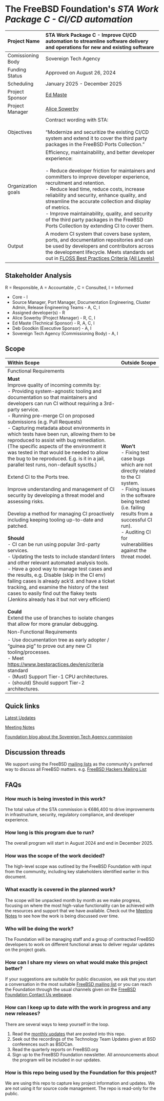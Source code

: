#  The FreeBSD Foundation's *STA Work Package C - CI/CD automation*

| Project Name | STA Work Package C - Improve CI/CD automation to streamline software delivery and operations for new and existing software |
| :---- | :---- |
| Comissioning Body | Sovereign Tech Agency |
| Funding Status | Approved on August 26, 2024 |
| Scheduling | January 2025 - December 2025 |
| Project Sponsor | [Ed Maste](https://github.com/emaste) |
| Project Manager | [Alice Sowerby](https://github.com/alice-sowerby) |
| Objectives | Contract wording with STA: </br></br>“Modernize and securitize the existing CI/CD system and extend it to cover the third party packages in the FreeBSD Ports Collection.”|
| Organization goals | Efficiency, maintainability, and better developer experience: <br><br> - Reduce developer friction for maintainers and committers to improve developer experience, recruitment and retention. <br> - Reduce lead time, reduce costs, increase reliability and security, enhance quality, and streamline the accurate collection and display of metrics. <br> - Improve maintainability, quality, and security of the third party packages in the FreeBSD Ports Collection by extending CI to cover them. |
| Output | A modern CI system that covers base system, ports, and documentation repositories and can be used by developers and contributors across the development lifecycle. Meets standards set out in [FLOSS Best Practices Criteria (All Levels)](https://www.bestpractices.dev/en/criteria)  |

## Stakeholder Analysis

R = Responsible, A = Accountable , C = Consulted, I = Informed

* Core - I 
* Source Manager, Port Manager, Documentation Engineering, Cluster Admin, Release Engineering Teams - A, C, I
* Assigned developer(s) - R
* Alice Sowerby (Project Manager) - R, C, I
* Ed Maste (Technical Sponsor) - R, A, C, I
* Deb Goodkin (Executive Sponsor) - A, I
* Sovereign Tech Agency (Commissioning Body) - A, I

## Scope
| Within Scope| Outside Scope           |
|:------------|:--------------------------|
| Functional Requirements | |
| **Must** <br> Improve quality of incoming commits by: <br> - Providing system-agnostic tooling and documentation so that maintainers and developers can run CI without requiring a 3rd-party service. <br> - Running pre-merge CI on proposed submissions (e.g. Pull Requests)<br> - Capturing metadata about environments in which tests have been run, allowing them to be reproduced to assist with bug remediation. (The specific aspects of the environment it was tested in that would be needed to allow the bug to be reproduced. E.g. is it in a jail, parallel test runs, non-default sysctls.)<br><br>  Extend CI to the Ports tree.<br><br> Improve understanding and management of CI security by developing a threat model and assessing risks. <br><br>  Develop a method for managing CI proactively including keeping tooling up-to-date and patched. <br><br> **Should** <br> - CI can be run using popular 3rd-party services. <br> - Updating the tests to include standard linters and other relevant automated analysis tools. <br> - Have a good way to manage test cases and the results, e.g. Disable (skip in the CI env) failing cases is already ack’d. and have a ticket tracking, and examine the history of the test cases to easily find out the flakey tests (Jenkins already has it but not very efficient) <br><br>**Could**  <br> Extend the use of branches to isolate changes that allow for more granular debugging.|**Won’t** <br> - Fixing test case bugs which are not directly related to the CI system. <br> - Fixing issues in the software being tested (i.e. failing results from a successful CI run). <br> - Auditing CI for vulnerabilities against the threat model. |
| Non-Functional Requirements | |
|  - Use documentation tree as early adopter / “guinea pig” to prove out any new CI tooling/processes. <br> - Meet https://www.bestpractices.dev/en/criteria  standard <br> - (Must) Support Tier-1 CPU architectures. <br> - (should) Should support Tier-2 architectures.| |

## Quick links
[Latest Updates](Updates)

[Meeting Notes](Meeting-Notes)

[Foundation blog about the Sovereign Tech Agency commission](https://freebsdfoundation.org/blog/sovereign-tech-fund-to-invest-e686400-in-freebsd-infrastructure-modernization/)


## Discussion threads
We support using the FreeBSD [mailing lists](https://lists.freebsd.org/) as the community's preferred way to discuss all FreeBSD matters. 
e.g. [FreeBSD Hackers Mailing List](https://lists.freebsd.org/archives/freebsd-hackers/)

## FAQs

### How much is being invested in this work?

The total value of the STA commission is €686,400 to drive improvements in infrastructure, security, regulatory compliance, and developer experience.

### How long is this program due to run?

The overall program will start in August 2024 and end in December 2025.

### How was the scope of the work decided? 

The high-level scope was outlined by the FreeBSD Foundation with input from the community, including key stakeholders identified earlier in this document.

### What exactly is covered in the planned work?   
The scope will be unpacked month by month as we make progress, focusing on where the most high-value functionality can be achieved with the resources and support that we have available. Check out the [Meeting Notes](Meeting-Notes) to see how the work is being discussed over time.

### Who will be doing the work?

The Foundation will be managing staff and a group of contracted FreeBSD developers to work on different functional areas to deliver regular updates on the project goals. 

### How can I share my views on what would make this project better?
If your suggestions are suitable for public discussion, we ask that you start a conversation in the most suitable [FreeBSD mailing list](https://lists.freebsd.org/) or you can reach the Foundation through the usual channels given on the [FreeBSD Foundation Contact Us webpage](https://freebsdfoundation.org/about-us/contact-us/).

### How can I keep up to date with the work in progress and any new releases?

There are several ways to keep yourself in the loop. 

1. Read the [monthly updates](Updates) that are posted into this repo.
2. Seek out the recordings of the Technology Team Updates given at BSD conferences such as BSDCan.
4. Read the quarterly reports on FreeBSD.org
5. Sign up to the FreeBSD Foundation newsletter. All announcements about the program will be included in our updates.

### How is this repo being used by the Foundation for this project?
We are using this repo to capture key project information and updates. We are not using it for source code management. The repo is read-only for the public.
